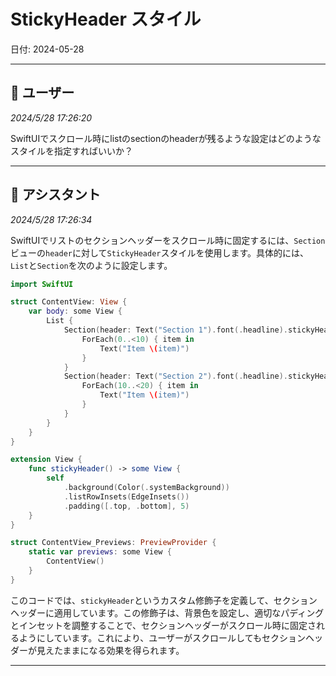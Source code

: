# StickyHeader スタイル

日付: 2024-05-28

---

## 👤 ユーザー
*2024/5/28 17:26:20*

SwiftUIでスクロール時にlistのsectionのheaderが残るような設定はどのようなスタイルを指定すればいいか？

---

## 🤖 アシスタント
*2024/5/28 17:26:34*

SwiftUIでリストのセクションヘッダーをスクロール時に固定するには、`Section`ビューの`header`に対して`StickyHeader`スタイルを使用します。具体的には、`List`と`Section`を次のように設定します。

```swift
import SwiftUI

struct ContentView: View {
    var body: some View {
        List {
            Section(header: Text("Section 1").font(.headline).stickyHeader()) {
                ForEach(0..<10) { item in
                    Text("Item \(item)")
                }
            }
            Section(header: Text("Section 2").font(.headline).stickyHeader()) {
                ForEach(10..<20) { item in
                    Text("Item \(item)")
                }
            }
        }
    }
}

extension View {
    func stickyHeader() -> some View {
        self
            .background(Color(.systemBackground))
            .listRowInsets(EdgeInsets())
            .padding([.top, .bottom], 5)
    }
}

struct ContentView_Previews: PreviewProvider {
    static var previews: some View {
        ContentView()
    }
}
```

このコードでは、`stickyHeader`というカスタム修飾子を定義して、セクションヘッダーに適用しています。この修飾子は、背景色を設定し、適切なパディングとインセットを調整することで、セクションヘッダーがスクロール時に固定されるようにしています。これにより、ユーザーがスクロールしてもセクションヘッダーが見えたままになる効果を得られます。

---
